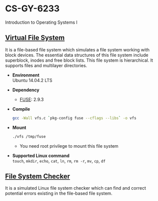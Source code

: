 # CS-GY-6233
Introduction to Operating Systems I

## [Virtual File System](https://github.com/donghanglin/CS-GY-6233/blob/master/vfs.c)
It is a file-based file system which simulates a file system working with block devices. The essential data structures of this file system include superblock, inodes and free block lists. This file system is hierarchical. It supports files and multilayer directories. 

- **Environment**  
  Ubuntu 14.04.2 LTS
- **Dependency**
  - [FUSE](fuse.sourceforge.net): 2.9.3
- **Compile**  

  ```sh
  gcc -Wall vfs.c `pkg-config fuse --cflags --libs` -o vfs
  ```
- **Mount**

  ```sh
  ./vfs /tmp/fuse
  ```
  - You need root privilege to mount this file system
- **Supported Linux command**  
  `touch`, `mkdir`, `echo`, `cat`, `ln`, `rm`, `rm -r`, `mv`, `cp`, `df`

## [File System Checker](https://github.com/donghanglin/CS-GY-6233/blob/master/fsck.py)
It is a simulated Linux file system checker which can find and correct potential errors existing in the file-based file system.
